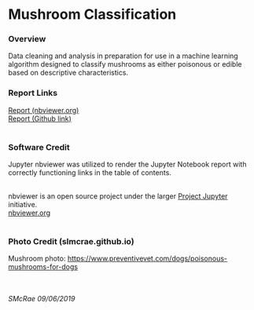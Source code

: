 # Mushroom Classification

### Overview
Data cleaning and analysis in preparation for use in a machine learning algorithm designed to classify mushrooms
as either poisonous or edible based on descriptive characteristics.<br>

### Report Links

<a href="https://nbviewer.org/github/slmcrae/mushroom_classification/blob/master/mushroom.ipynb" target="_blank">Report (nbviewer.org)</a><br>
<a href="https://github.com/slmcrae/rainfall_comparison/blob/master/rainfall_study.Rmd" target="_blank">Report (Github link)</a><br>
<br>

### Software Credit
Jupyter nbviewer was utilized to render the Jupyter Notebook report with correctly functioning links in the table of contents.<br>

<br>
nbviewer is an open source project under the larger <a href="https://jupyter.org/" target="_blank">Project Jupyter</a> initiative.<br>
<a href="https://nbviewer.org/" target="_blank">nbviewer.org</a><br>
<br>

### Photo Credit (slmcrae.github.io)
Mushroom photo:  https://www.preventivevet.com/dogs/poisonous-mushrooms-for-dogs<br>
<br>
<br>

_SMcRae_ _09/06/2019_<br>